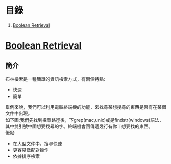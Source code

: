 # 目錄
1. [Boolean Retrieval](https://github.com/yenchungLin/study/tree/master/資訊檢索#boolean-retrieval)
# [Boolean Retrieval](https://github.com/yenchungLin/study/tree/master/資訊檢索/Boolean%20Retrieval)    
## 簡介
布林檢索是一種簡單的資訊檢索方式，有兩個特點:             
* 快速      
* 簡單     

舉例來說，我們可以利用電腦終端機的功能，來找尋某想搜尋的東西是否有在某個文件中出現。      
如下圖:我們先找到檔案路徑後，下grep(mac,unix)或是findstr(windows)語法，其中雙引號中圍想要找尋的字。終端機會回傳遞幾行有你ㄒ想要找的東西。   
優點:    
* 在大型文件中，搜尋快速     
* 更容易做配對操作    
* 依據排序檢索    